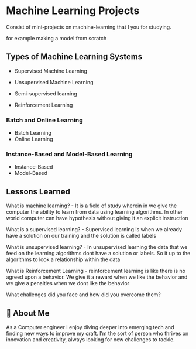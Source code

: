 
# Machine Learning Projects

Consist of mini-projects on machine-learning that I you for studying.

for example making a model from scratch


## Types of Machine Learning Systems

- Supervised Machine Learning

- Unsupervised Machine Learning

- Semi-supervised learning

- Reinforcement Learning

### Batch and Online Learning

- Batch Learning
- Online Learning

### Instance-Based and Model-Based Learning

- Instance-Based
- Model-Based


## Lessons Learned

What is machine learning?
    - It is a field of study wherein in we give the computer the ability to learn from data using learning algorithms. In other world computer can have hypothesis without giving it an explicit instruction

What is a supervised learning?
    - Supervised learning is when we already have a solution on our training and the solution is called labels

What is unsupervised learning?
    - In unsupervised learning the data that we feed on the learning algorithms dont have a solution or labels. So it up to the algorithms to look a relationship within the data

What is Reinforcement Learning
    - reinforcement learning is like there is no agreed upon a behavior. We give it a reward when we like the behavior and we give a penalties when we dont like the behavior

What challenges did you face and how did you overcome them?

## 🚀 About Me
As a Computer engineer I enjoy diving deeper into emerging tech and finding new ways to improve my craft. I’m the sort of person who thrives on innovation and creativity, always looking for new challenges to tackle.



